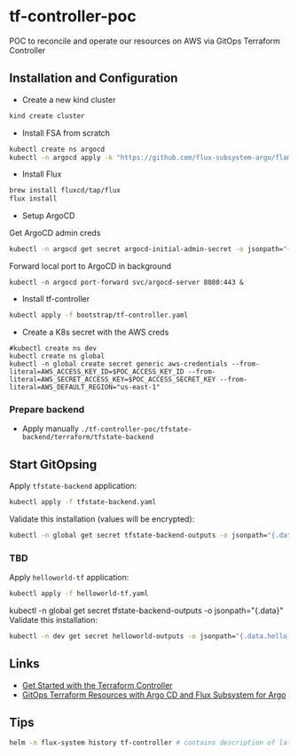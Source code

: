 # tf-controller-poc
POC to reconcile and operate our resources on AWS via GitOps Terraform Controller

## Installation and Configuration

* Create a new kind cluster
```bash
kind create cluster
```
* Install FSA from scratch
```bash
kubectl create ns argocd
kubectl -n argocd apply -k "https://github.com/flux-subsystem-argo/flamingo//release?ref=v2.4.12-fl.2-main-d68e6cb8"
```

* Install Flux
```bash
brew install fluxcd/tap/flux
flux install
```

* Setup ArgoCD

Get ArgoCD admin creds
```bash
kubectl -n argocd get secret argocd-initial-admin-secret -o jsonpath="{.data.password}" | base64 -d; echo
```

Forward local port to ArgoCD in background
```
kubectl -n argocd port-forward svc/argocd-server 8080:443 &
```

* Install tf-controller
```bash
kubectl apply -f bootstrap/tf-controller.yaml
```

* Create a K8s secret with the AWS creds

```
#kubectl create ns dev
kubectl create ns global
kubectl -n global create secret generic aws-credentials --from-literal=AWS_ACCESS_KEY_ID=$POC_ACCESS_KEY_ID --from-literal=AWS_SECRET_ACCESS_KEY=$POC_ACCESS_SECRET_KEY --from-literal=AWS_DEFAULT_REGION="us-east-1"
```
### Prepare backend
* Apply manually `./tf-controller-poc/tfstate-backend/terraform/tfstate-backend`

## Start GitOpsing

Apply `tfstate-backend` application:
```bash
kubectl apply -f tfstate-backend.yaml
```

Validate this installation (values will be encrypted):
```bash
kubectl -n global get secret tfstate-backend-outputs -o jsonpath="{.data}"
```

### TBD
Apply `helloworld-tf` application:
```bash
kubectl apply -f helloworld-tf.yaml
```

kubectl -n global  get secret tfstate-backend-outputs -o jsonpath="{.data}"
Validate this installation:
```bash
kubectl -n dev get secret helloworld-outputs -o jsonpath="{.data.hello_world}" | base64 -d; echo
```

## Links
* [Get Started with the Terraform Controller](https://docs.gitops.weave.works/docs/terraform/get-started/)
* [GitOps Terraform Resources with Argo CD and Flux Subsystem for Argo](https://flux-subsystem-argo.github.io/website/tutorials/terraform/)

## Tips
```bash
helm -n flux-system history tf-controller # contains description of latest installation - helpful for debugging
```